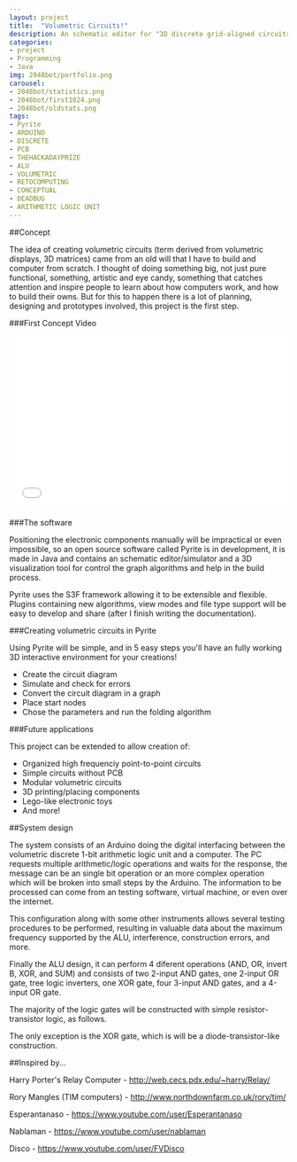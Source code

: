 ```yaml
---
layout: project
title:  "Volumetric Circuits!"
description: An schematic editor for "3D discrete grid-aligned circuits" and building an 1-bit ALU
categories:
- project
- Programming
- Java
img: 2048bot/portfolio.png
carousel:
- 2048bot/statistics.png
- 2048bot/first1024.png
- 2048bot/oldstats.png
tags:
- Pyrite
- ARDUINO 
- DISCRETE 
- PCB 
- THEHACKADAYPRIZE 
- ALU 
- VOLUMETRIC 
- RETOCOMPUTING 
- CONCEPTUAL 
- DEADBUG 
- ARITHMETIC LOGIC UNIT
---
```


##Concept

The idea of creating volumetric circuits (term derived from volumetric displays, 3D matrices) came from an old will that I have to build and computer from scratch. I thought of doing something big, not just pure functional, something, artistic and eye candy, something that catches attention and inspire people to learn about how computers work, and how to build their owns. But for this to happen there is a lot of planning, designing and prototypes involved, this project is the first step.

###First Concept Video

<iframe width="100%" height="315" src="//www.youtube.com/embed/MPQweuTs4i8" frameborder="0" allowfullscreen></iframe>

###The software

Positioning the electronic components manually will be impractical or even impossible, so an open source software called Pyrite is in development, it is made in Java and contains an schematic editor/simulator and a 3D visualization tool for control the graph algorithms and help in the build process.

Pyrite uses the S3F framework allowing it to be extensible and flexible. Plugins containing new algorithms, view modes and file type support will be easy to develop and share (after I finish writing the documentation).

###Creating volumetric circuits in Pyrite

Using Pyrite will be simple, and in 5 easy steps you'll have an fully working 3D interactive environment for your creations!

- Create the circuit diagram
- Simulate and check for errors
- Convert the circuit diagram in a graph
- Place start nodes
- Chose the parameters and run the folding algorithm

###Future applications

This project can be extended to allow creation of:

- Organized high frequenciy point-to-point circuits
- Simple circuits without PCB
- Modular volumetric circuits
- 3D printing/placing components
- Lego-like electronic toys
- And more! 

##System design

The system consists of an Arduino doing the digital interfacing between the volumetric discrete 1-bit arithmetic logic unit and a computer. The PC requests multiple arithmetic/logic operations and waits for the response, the message can be an single bit operation or an more complex operation which will be broken into small steps by the Arduino. The information to be processed can come from an testing software, virtual machine, or even over the internet.

This configuration along with some other instruments allows several testing procedures to be performed, resulting in valuable data about the maximum frequency supported by the ALU, interference, construction errors, and more.

Finally the ALU design, it can perform 4 diferent operations (AND, OR, invert B, XOR, and SUM) and consists of two 2-input AND gates, one 2-input OR gate, tree logic inverters, one XOR gate, four 3-input AND gates, and a 4-input OR gate.

The majority of the logic gates will be constructed with simple resistor-transistor logic, as follows.

The only exception is the XOR gate, which is will be a diode-transistor-like construction.

##Inspired by...

Harry Porter's Relay Computer - http://web.cecs.pdx.edu/~harry/Relay/

Rory Mangles (TIM computers) - http://www.northdownfarm.co.uk/rory/tim/

Esperantanaso - https://www.youtube.com/user/Esperantanaso

Nablaman - https://www.youtube.com/user/nablaman

Disco - https://www.youtube.com/user/FVDisco
